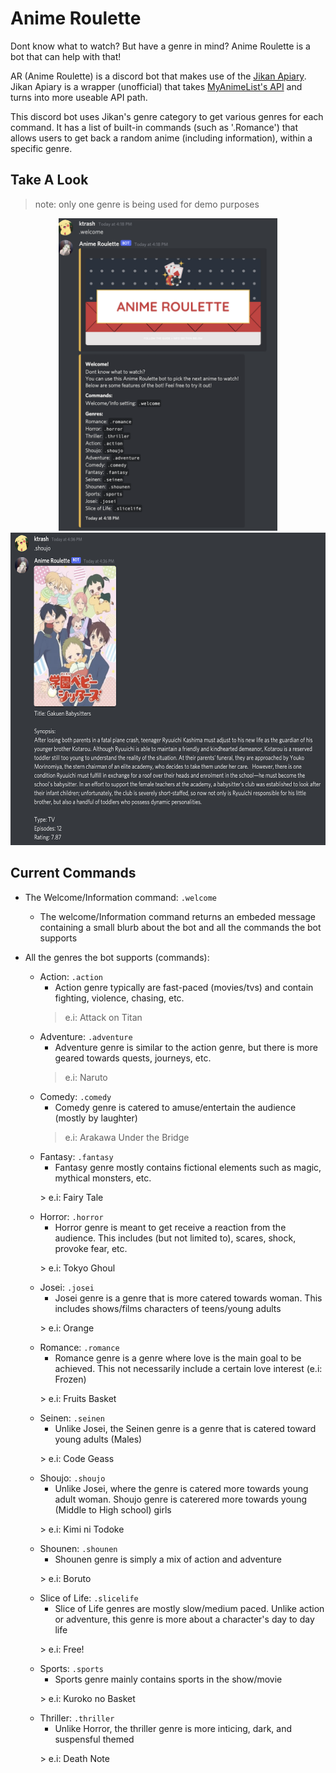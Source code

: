 # Anime Roulette
Dont know what to watch? But have a genre in mind?
Anime Roulette is a bot that can help with that!

AR (Anime Roulette) is a discord bot that makes use of the [Jikan Apiary](https://jikan.docs.apiary.io/#introduction/information). Jikan Apiary is a wrapper (unofficial) that takes [MyAnimeList's API](https://myanimelist.net/) and turns into more useable API path.

This discord bot uses Jikan's genre category to get various genres for each command. It has a list of built-in commands (such as '.Romance') that allows users to get back a random anime (including information), within a specific genre.

## Take A Look

   > <p size="5"> note: only one genre is being used for demo purposes

<p align="center">
<img src="/pics/demo2.png" width="350" height="500">      <img src="/pics/demo1.png" width="560" height="500">
   
   ## Current Commands

   * The Welcome/Information command: `.welcome`
      * The welcome/Information command returns an embeded message containing a small blurb about the bot and all the commands the bot supports
   * All the genres the bot supports (commands):
      
      * Action: `.action`
         * Action genre typically are fast-paced (movies/tvs) and contain fighting, violence, chasing, etc. 
         > <p size="5"> e.i:  Attack on Titan
      * Adventure: `.adventure`
         * Adventure genre is similar to the action genre, but there is more geared towards quests, journeys, etc.
         > <p size="5"> e.i:  Naruto
      * Comedy: `.comedy`
         * Comedy genre is catered to amuse/entertain the audience (mostly by laughter)
         > <p size="5"> e.i:  Arakawa Under the Bridge
      * Fantasy: `.fantasy`
         * Fantasy genre mostly contains fictional elements such as magic, mythical monsters, etc.
         <p size="5"> > e.i:  Fairy Tale
      * Horror: `.horror`
         * Horror genre is meant to get receive a reaction from the audience. This includes (but not limited to), scares, shock, provoke fear, etc.
         <p size="5"> > e.i:  Tokyo Ghoul
      * Josei: `.josei`
         * Josei genre is a genre that is more catered towards woman. This includes shows/films characters of teens/young adults
         <p size="5"> > e.i:  Orange
      * Romance: `.romance`
         * Romance genre is a genre where love is the main goal to be achieved. This not necessarily include a certain love interest (e.i: Frozen)
         <p size="5"> > e.i:  Fruits Basket
      * Seinen: `.seinen`
         * Unlike Josei, the Seinen genre is a genre that is catered toward young adults (Males)
         <p size="5"> > e.i:  Code Geass
      * Shoujo: `.shoujo`
         * Unlike Josei, where the genre is catered more towards young adult woman. Shoujo genre is caterered more towards young (Middle to High school) girls
         <p size="5"> > e.i:  Kimi ni Todoke
      * Shounen: `.shounen`
         * Shounen genre is simply a mix of action and adventure
         <p size="5"> > e.i:  Boruto
      * Slice of Life: `.slicelife`
         * Slice of Life genres are mostly slow/medium paced. Unlike action or adventure, this genre is more about a character's day to day life
         <p size="5"> > e.i:  Free!
      * Sports: `.sports`
         * Sports genre mainly contains sports in the show/movie
         <p size="5"> > e.i:  Kuroko no Basket
      * Thriller: `.thriller`
         * Unlike Horror, the thriller genre is more inticing, dark, and suspensful themed
         <p size="5"> > e.i:  Death Note
